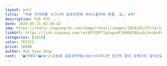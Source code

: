 ```yaml
---
layout: post 
title:  "피죤 리치퍼퓸 시그니처 섬유유연제 아이스플라워 본품, 1L, 4개" 
description: 피죤 리치 ..
date: 2020-05-21 03:36:42 
img: https://static.coupangcdn.com/image/retail/images/2020/02/27/14/2/5b6b1257-7ab3-448c-9d0b-2ab44b7528aa.jpg 
linkUrl: https://link.coupang.com/re/AFFSDP?lptag=AF3600438&subid=ahnPublicAsk&pageKey=203025415&itemId=2368992031&vendorItemId=70530735029&traceid=V0-113-e866dcc2ed4b3b70 
categories: [1014] 
color: 7E57C2 
price: 16600 
author: Ask View Shop 
cont:  "●구매후기●<br/>고농축 섬유유연제는<br/>다우니만 은근히 향이 오래가지 않더군요<br/>생각했는데 이번에는<br/>아우라쓰다가 품절이라사본건데 아우라보다 향지속력도떨어지고 선호하는향도아니었어요<br/>오 이거 향기 진짜 좋네요<br/>옷빨고 나면 향 더좋아서<br/>옷에 코박고 다닙니다<br/>왠만한건 다써봤다고<br/>원래쓰던 섬유유연제가 질려서<br/>이거 존좋<br/>저렴한 가격이 구입했습니다<br/>피죤으로 여러개 샀는데<br/>피죤이 향이 은은하게 오래가요.<br/>.<br/><br/>향기에 취함<br/>" 
---
```

